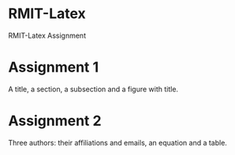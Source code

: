 # RMIT-Latex
RMIT-Latex Assignment <br/>
# Assignment 1
A title, a section, a subsection and a figure with title.
# Assignment 2
Three authors: their affiliations and emails, an equation and a table.
